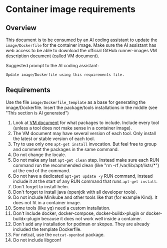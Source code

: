 # Container image requirements

## Overview
This document is to be consumed by an AI coding assistant to update the `image/Dockerfile` for the container image. Make sure the AI assistant has web access to be able to download the official GitHub runner-images VM description document (called VM document).

Suggested prompt to the AI coding assistant:
```
Update image/Dockerfile using this requirements file.
```

## Requirements
Use the file `image/Dockerfile_template` as a base for generating the image/Dockerfile. Insert the package/tools installations in the middle (see "This section is AI generated")

1. Look at [VM document](https://github.com/actions/runner-images/blob/main/images/ubuntu/Ubuntu2404-Readme.md) for what packages to include. Include every tool (unless a tool does not make sense in a container image).
1. The VM document may have several version of each tool. Only install the latest or stable version of each tool.
1. Try to use only one `apt-get install` invocation. But feel free to group and comment the packages in the same command.
1. Do not change the locale.
1. Do not make any last `apt-get clean` step. Instead make sure each RUN command run the recommended clean (like "rm -rf /var/lib/apt/lists/*") at the end of the command.
1. Do not have a dedicated `apt-get update -y` RUN command, instead include it at the start of any RUN command that runs `apt-get install`.
1. Don't forget to install helm.
1. Don't forget to install java (openjdk with all developer tools).
1. Do not include Minikube and other tools like that (for example Kind). It does not fit in a container image.
1. Some tools (like yq) need a custom installation.
1. Don't include docker, docker-compose, docker-buildx-plugin or docker-buildx-plugin because it does not work well inside a container.
1. Don't add any installation for podman or skopeo. They are already included the template Dockerfile.
1. For netcat, use the `netcat-openbsd` package.
1. Do not include libgconf
